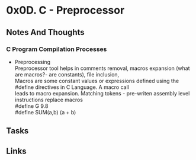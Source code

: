 # 0x0D. C - Preprocessor  
## Notes And Thoughts
### C Program Compilation Processes
+ Preprocessing  
Preprocessor tool helps in comments removal, macros expansion (what are macros?- are constants), file inclusion,  
Macros are some constant values or expressions defined using the #define directives in C Language. A macro call  
leads to macro expansion. Matching tokens - pre-writen assembly level instructions replace macros  
		#define G 9.8  
		#define SUM(a,b) (a + b)  
## Tasks

## Links
